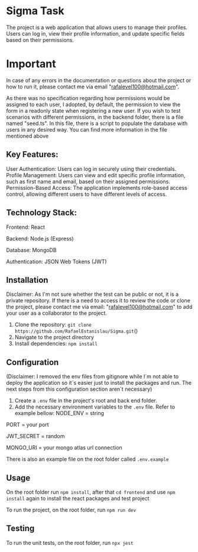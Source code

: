 # Sigma Task
The project is a web application that allows users to manage their profiles. Users can log in, view their profile information, and update specific fields based on their permissions.

# Important
In case of any errors in the documentation or questions about the project or how to run it, please contact me via email "rafalevel100@hotmail.com".

As there was no specification regarding how permissions would be assigned to each user, I adopted, by default, the permission to view the form in a readonly state when registering a new user. If you wish to test scenarios with different permissions, in the backend folder, there is a file named "seed.ts". In this file, there is a script to populate the database with users in any desired way. You can find more information in the file mentioned above

## Key Features:

User Authentication: Users can log in securely using their credentials.
Profile Management: Users can view and edit specific profile information, such as first name and email, based on their assigned permissions.
Permission-Based Access: The application implements role-based access control, allowing different users to have different levels of access.
## Technology Stack:

Frontend: React

Backend: Node.js (Express)

Database: MongoDB

Authentication: JSON Web Tokens (JWT)

## Installation
Disclaimer: As I'm not sure whether the test can be public or not, it is a private repository. If there is a need to access it to review the code or clone the project, please contact me via email: "rafalevel100@hotmail.com" to add your user as a collaborator to the project.
1. Clone the repository: `git clone https://github.com/RafaelEstanislau/Sigma.git`() 
2. Navigate to the project directory
3. Install dependencies: `npm install`

## Configuration
(Disclaimer: I removed the env files from gitignore while I´m not able to deploy the application so it´s easier just to install the packages and run. The next steps from this configuration section aren´t necessary)
1. Create a `.env` file in the project's root and back end folder.
2. Add the necessary environment variables to the `.env` file. Refer to example bellow:
NODE_ENV = string

PORT = your port

JWT_SECRET = random

MONGO_URI = your mongo atlas url connection

There is also an example file on the root folder called `.env.example`

## Usage

On the root folder run `npm install`, after that `cd frontend` and use `npm install` again to install the react packages and test project 

To run the project, on the root folder, run `npm run dev`

## Testing

To run the unit tests, on the root folder, run `npx jest`

